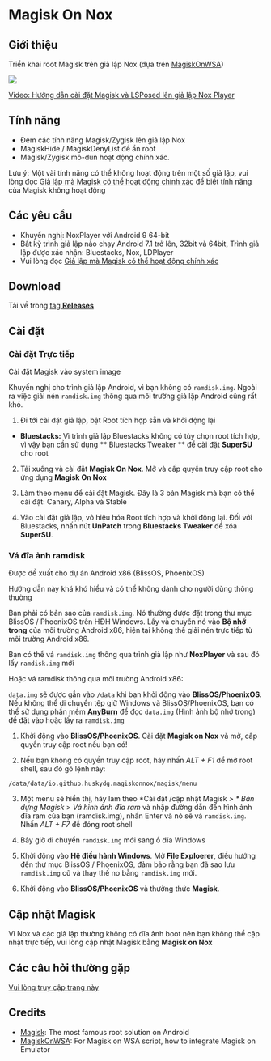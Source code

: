 # Magisk On Nox
## Giới thiệu
Triển khai root Magisk trên giả lập Nox (dựa trên [MagiskOnWSA](https://github.com/LSPosed/MagiskOnWSA))


<img src="https://github.com/HuskyDG/MagiskOnNox/raw/main/Screenshot%20(3).png"/>

[Video: Hướng dẫn cài đặt Magisk và LSPosed lên giả lập Nox Player]( https://youtu.be/ZtZQPfZjFuU)

## Tính năng
- Đem các tính năng Magisk/Zygisk  lên giả lập Nox
- MagiskHide / MagiskDenyList để ẩn root
- Magisk/Zygisk mô-đun hoạt động chính xác.

Lưu ý: Một vài tính năng có thể không hoạt động trên một số giả lập, vui lòng đọc [Giả lập mà Magisk có thể hoạt động chính xác](https://github.com/HuskyDG/MagiskOnNox/wiki/Emulator-that-Magisk-can-work-properly) để biết tính năng của Magisk không hoạt động

## Các yêu cầu
- Khuyến nghị: NoxPlayer với Android 9 64-bit
- Bất kỳ trình giả lập nào chạy Android 7.1 trở lên, 32bit và 64bit, Trình giả lập được xác nhận: Bluestacks, Nox, LDPlayer
- Vui lòng đọc [Giả lập mà Magisk có thể hoạt động chính xác](https://github.com/HuskyDG/MagiskOnNox/wiki/Emulator-that-Magisk-can-work-properly)

## Download
Tải về trong [tag **Releases**](https://github.com/HuskyDG/MagiskOnNox/releases) 

## Cài đặt

### Cài đặt Trực tiếp

Cài đặt Magisk vào system image

Khuyến nghị cho trình giả lập Android, vì bạn không có `ramdisk.img`.  Ngoài ra việc giải nén `ramdisk.img` thông qua môi trường giả lập Android cũng rất khó.

1. Đi tới cài đặt giả lập, bật Root tích hợp sẵn và khởi động lại

- **Bluestacks:** Vì trình giả lập Bluestacks không có tùy chọn root tích hợp, vì vậy bạn cần sử dụng ** Bluestacks Tweaker ** để cài đặt **SuperSU** cho root


 2. Tải xuống và cài đặt **Magisk On Nox**.  Mở và cấp quyền truy cập root cho ứng dụng **Magisk On Nox**
 3. Làm theo menu để cài đặt Magisk. Đây là 3 bản Magisk mà bạn có thể cài đặt: Canary, Alpha và Stable

 4. Vào cài đặt giả lập, vô hiệu hóa Root tích hợp và khởi động lại. Đối với Bluestacks, nhấn nút **UnPatch** trong **Bluestacks Tweaker** để xóa **SuperSU**.

### Vá đĩa ảnh ramdisk

 Được đề xuất cho dự án Android x86 (BlissOS, PhoenixOS)

Hướng dẫn này khá khó hiểu và có thể không dành cho người dùng thông thường

Bạn phải có bản sao của `ramdisk.img`.  Nó thường được đặt trong thư mục BlissOS / PhoenixOS trên HĐH Windows.  Lấy và chuyển nó vào **Bộ nhớ trong** của môi trường Android x86, hiện tại không thể giải nén trực tiếp từ môi trường Android x86.


 Bạn có thể vá `ramdisk.img` thông qua trình giả lập như **NoxPlayer** và sau đó lấy `ramdisk.img` mới

 Hoặc vá ramdisk thông qua môi trường Android x86:

  `data.img` sẽ được gắn vào `/data` khi bạn khởi động vào **BlissOS/PhoenixOS**.  Nếu không thể di chuyển tệp giữ Windows và BlissOS/PhoenixOS, bạn có thể sử dụng phần mềm **[AnyBurn](https://anyburn.com/download.php)** để đọc `data.img` (Hình ảnh bộ nhớ trong) để đặt vào hoặc lấy ra `ramdisk.img`

 1. Khởi động vào **BlissOS/PhoenixOS**.  Cài đặt **Magisk on Nox** và mở, cấp quyền truy cập root nếu bạn có!

 2. Nếu bạn không có quyền truy cập root, hãy nhấn *ALT + F1* để mở root shell, sau đó gõ lệnh này:

 ```
 /data/data/io.github.huskydg.magiskonnox/magisk/menu
 ```

 3. Một menu sẽ hiển thị, hãy làm theo *Cài đặt /cập nhật Magisk *> * Bản dựng Magisk* > *Vá hình ảnh đĩa ram* và nhập đường dẫn đến hình ảnh đĩa ram của bạn (ramdisk.img), nhấn Enter và nó sẽ vá `ramdisk.img`. Nhấn *ALT + F7* để đóng root shell

 4. Bây giờ di chuyển `ramdisk.img` mới sang ổ đĩa Windows

 5. Khởi động vào **Hệ điều hành Windows**.  Mở **File Exploerer**, điều hướng đến thư mục BlissOS / PhoenixOS, đảm bảo rằng bạn đã sao lưu `ramdisk.img` cũ và thay thế no bằng `ramdisk.img` mới.

5. Khởi động vào **BlissOS/PhoenixOS** và thưởng thức **Magisk**.

## Cập nhật Magisk

Vì Nox và các giả lập thường không có đĩa ảnh boot nên bạn không thể cập nhật trực tiếp, vui lòng cập nhật Magisk bằng **Magisk on Nox**

## Các câu hỏi thường gặp

[Vui lòng truy cập trang này](https://github.com/HuskyDG/MagiskOnNox/wiki)

## Credits
- [Magisk](https://github.com/topjohnwu/Magisk): The most famous root solution on Android
- [MagiskOnWSA](https://github.com/LSPosed/MagiskOnWSA): For Magisk on WSA script, how to integrate Magisk on Emulator
